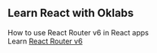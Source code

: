 ## Learn React with Oklabs

<!--  -->

How to use React Router v6 in React apps\
Learn [React Router v6](https://blog.logrocket.com/react-router-v6-guide)
